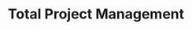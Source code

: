 ---
title: "Total Project Management"
url: /bexhill-on-sea/total-project-management/
shop: kitchen
---